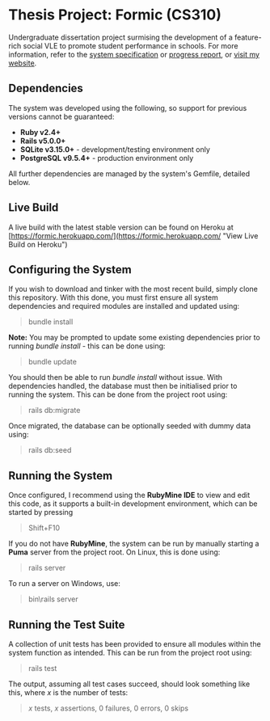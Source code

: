 # Thesis Project: Formic (CS310)
Undergraduate dissertation project surmising the development of a feature-rich social VLE to promote student performance in schools. For more information, refer to the [system specification](http://www.alexmacpherson.uk/specification.pdf "View System Specification") or [progress report](http://www.alexmacpherson.uk/progress-report.pdf "View Progress Report"), or [visit my website](http://www.alexmacpherson.uk/ "Portfolio").

## Dependencies
The system was developed using the following, so support for previous versions cannot be guaranteed:
* **Ruby v2.4+**
* **Rails v5.0.0+**
* **SQLite v3.15.0+** - development/testing environment only
* **PostgreSQL v9.5.4+** - production environment only

All further dependencies are managed by the system's Gemfile, detailed below.

## Live Build
A live build with the latest stable version can be found on Heroku at [https://formic.herokuapp.com/](https://formic.herokuapp.com/ "View Live Build on Heroku")

## Configuring the System
If you wish to download and tinker with the most recent build, simply clone this repository. With this done, you must first ensure all system dependencies and required modules are installed and updated using:
> bundle install

**Note:** You may be prompted to update some existing dependencies prior to running *bundle install* - this can be done using:
> bundle update

You should then be able to run *bundle install* without issue. With dependencies handled, the database must then be initialised prior to running the system. This can be done from the project root using:
> rails db:migrate

Once migrated, the database can be optionally seeded with dummy data using:
> rails db:seed

## Running the System
Once configured, I recommend using the **RubyMine IDE** to view and edit this code, as it supports a built-in development environment, which can be started by pressing
> Shift+F10

If you do not have **RubyMine**, the system can be run by manually starting a **Puma** server from the project root. On Linux, this is done using:
> rails server

To run a server on Windows, use:
> bin\rails server

## Running the Test Suite
A collection of unit tests has been provided to ensure all modules within the system function as intended. This can be run from the project root using:
> rails test

The output, assuming all test cases succeed, should look something like this, where *x* is the number of tests:
> *x* tests, *x* assertions, 0 failures, 0 errors, 0 skips
